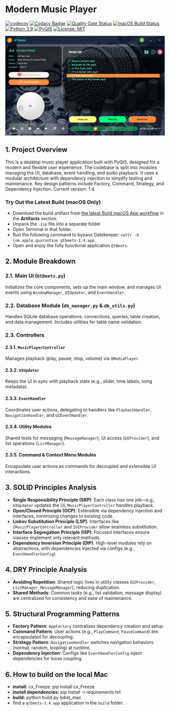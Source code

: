 # Modern Music Player

[![codecov](https://codecov.io/gh/harley029/PyQt_Advanced_Music_Player/branch/main/graph/badge.svg?token=6RNGBY6IXK)](https://codecov.io/gh/harley029/PyQt_Advanced_Music_Player)
[![Codacy Badge](https://app.codacy.com/project/badge/Grade/26102897f0694ae4b45d9106dc270160)](https://app.codacy.com/gh/harley029/PyQt_Advanced_Music_Player/dashboard?utm_source=gh&utm_medium=referral&utm_content=&utm_campaign=Badge_grade)
[![Quality Gate Status](https://sonarcloud.io/api/project_badges/measure?project=harley029_PyQt_Advanced_Music_Player&metric=alert_status)](https://sonarcloud.io/summary/new_code?id=harley029_PyQt_Advanced_Music_Player)
[![macOS Build Status](https://github.com/harley029/PyQt_Advanced_Music_Player/actions/workflows/ci.yml/badge.svg)](https://github.com/harley029/PyQt_Advanced_Music_Player/actions/workflows/ci.yml)
[![Python 3.9](https://img.shields.io/badge/python-3.9-blue.svg)](https://www.python.org/downloads/release/python-390/)
[![PyQt5](https://img.shields.io/badge/PyQt5-blue)](https://www.riverbankcomputing.com/software/pyqt/)
[![License: MIT](https://img.shields.io/badge/License-MIT-yellow.svg)](LICENSE)

![Player](utils/screenshots/qtbeets2.png)

## 1. Project Overview

This is a desktop music player application built with PyQt5, designed for a modern and flexible user experience. The codebase is split into modules managing the UI, database, event handling, and audio playback. It uses a modular architecture with dependency injection to simplify testing and maintenance. Key design patterns include Factory, Command, Strategy, and Dependency Injection. Current version: 1.4.

### Try Out the Latest Build (macOS Only)

- Download the build artifact from [the latest Build macOS App workflow](https://github.com/harley029/PyQt_Advanced_Music_Player/actions/workflows/ci.yml) in the **Artifacts** section.
- Unpack the `.zip` file into a separate folder.
- Open Terminal in that folder.
- Run the following command to bypass Gatekeeper: `xattr -d com.apple.quarantine qtbeets-1.4.app`.
- Open and enjoy the fully functional application `QtBeets`.

## 2. Module Breakdown

### 2.1. Main UI (`QtBeets.py`)

Initializes the core components, sets up the main window, and manages UI events using `WindowManager`, `UIUpdater`, and `EventHandler`.

### 2.2. Database Module (`db_manager.py` & `db_utils.py`)

Handles SQLite database operations: connections, queries, table creation, and data management. Includes utilities for table name validation.

### 2.3. Controllers

#### 2.3.1. `MusicPlayerController`

Manages playback (play, pause, stop, volume) via `QMediaPlayer`.

#### 2.3.2. `UIUpdater`

Keeps the UI in sync with playback state (e.g., slider, time labels, song metadata).

#### 2.3.3. `EventHandler`

Coordinates user actions, delegating to handlers like `PlaybackHandler`, `NavigationHandler`, and `UIEventHandler`.

#### 2.3.4. Utility Modules

Shared tools for messaging (`MessageManager`), UI access (`UIProvider`), and list operations (`ListManager`).

#### 2.3.5. Command & Context Menu Modules

Encapsulate user actions as commands for decoupled and extensible UI interactions.

## 3. SOLID Principles Analysis

- **Single Responsibility Principle (SRP)**: Each class has one job—e.g., `UIUpdater` updates the UI, `MusicPlayerController` handles playback.
- **Open/Closed Principle (OCP)**: Extensible via dependency injection and interfaces, minimizing changes to existing code.
- **Liskov Substitution Principle (LSP)**: Interfaces like `IMusicPlayerController` and `IUIProvider` allow seamless substitution.
- **Interface Segregation Principle (ISP)**: Focused interfaces ensure classes implement only relevant methods.
- **Dependency Inversion Principle (DIP)**: High-level modules rely on abstractions, with dependencies injected via configs (e.g., `EventHandlerConfig`).

## 4. DRY Principle Analysis

- **Avoiding Repetition**: Shared logic lives in utility classes (`UIProvider`, `ListManager`, `MessageManager`), reducing duplication.
- **Shared Methods**: Common tasks (e.g., list validation, message display) are centralized for consistency and ease of maintenance.

## 5. Structural Programming Patterns

- **Factory Pattern**: `AppFactory` centralizes dependency creation and setup.
- **Command Pattern**: User actions (e.g., `PlayCommand`, `PauseCommand`) are encapsulated for decoupling.
- **Strategy Pattern**: `NavigationHandler` switches navigation behaviors (normal, random, looping) at runtime.
- **Dependency Injection**: Configs like `EventHandlerConfig` inject dependencies for loose coupling.

## 6. How to build on the local Mac

- **install:** cx_Freeze: pip install cx_Freeze
- **install dependencies:** pip install -r requirements.txt
- **build:** python build.py bdist_mac
- find a `qtbeets-1.4.app` application in the `build` folder.
